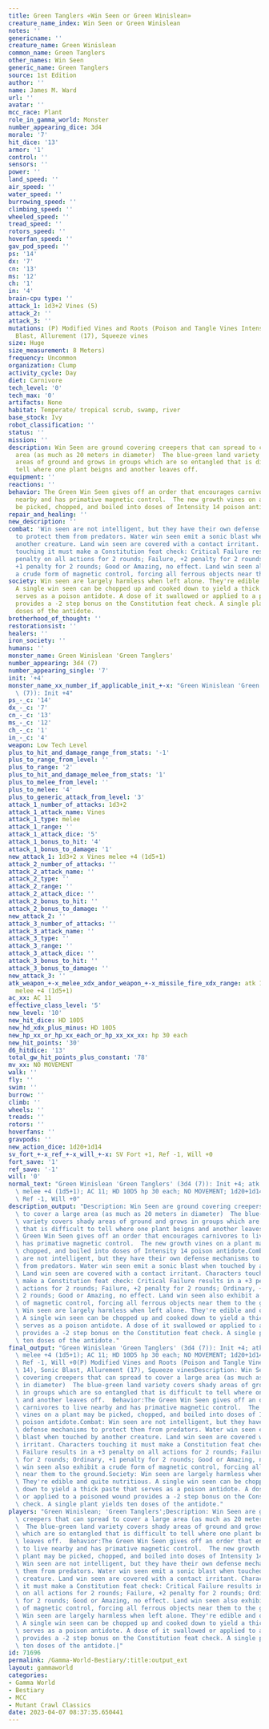 ```yaml
---
title: Green Tanglers «Win Seen or Green Winislean»
creature_name_index: Win Seen or Green Winislean
notes: ''
genericname: ''
creature_name: Green Winislean
common_name: Green Tanglers
other_names: Win Seen
generic_name: Green Tanglers
source: 1st Edition
author: ''
name: James M. Ward
url: ''
avatar: ''
mcc_race: Plant
role_in_gamma_world: Monster
number_appearing_dice: 3d4
morale: '7'
hit_dice: '13'
armor: '1'
control: ''
sensors: ''
power: ''
land_speed: ''
air_speed: ''
water_speed: ''
burrowing_speed: ''
climbing_speed: ''
wheeled_speed: ''
tread_speed: ''
rotors_speed: ''
hoverfan_speed: ''
gav_pod_speed: ''
ps: '14'
dx: '7'
cn: '13'
ms: '12'
ch: '1'
in: '4'
brain-cpu type: ''
attack_1: 1d3+2 Vines (5)
attack_2: ''
attack_3: ''
mutations: (P) Modified Vines and Roots (Poison and Tangle Vines Intensity 14), Sonic
  Blast, Allurement (17), Squeeze vines
size: Huge
size_measurement: 8 Meters)
frequency: Uncommon
organization: Clump
activity_cycle: Day
diet: Carnivore
tech_level: '0'
tech_max: '0'
artifacts: None
habitat: Temperate/ tropical scrub, swamp, river
base_stock: Ivy
robot_classification: ''
status: ''
mission: ''
description: Win Seen are ground covering creepers that can spread to cover a large
  area (as much as 20 meters in diameter)  The blue-green land variety covers shady
  areas of ground and grows in groups which are so entangled that is difficult to
  tell where one plant beigns and another leaves off.
equipment: ''
reactions: ''
behavior: The Green Win Seen gives off an order that encourages carnivores to live
  nearby and has primative magnetic control.  The new growth vines on a plant may
  be picked, chopped, and boiled into doses of Intensity 14 poison antidote.
repair_and_healing: ''
new_description: ''
combat: 'Win seen are not intelligent, but they have their own defense mechanisms
  to protect them from predators. Water win seen emit a sonic blast when touched by
  another creature. Land win seen are covered with a contact irritant. Characters
  touching it must make a Constitution feat check: Critical Failure results in a +3
  penalty on all actions for 2 rounds; Failure, +2 penalty for 2 rounds; Ordinary,
  +1 penalty for 2 rounds; Good or Amazing, no effect. Land win seen also exhibit
  a crude form of magnetic control, forcing all ferrous objects near them to the ground.'
society: Win seen are largely harmless when left alone. They're edible and quite nutritious.
  A single win seen can be chopped up and cooked down to yield a thick paste that
  serves as a poison antidote. A dose of it swallowed or applied to a poisoned wound
  provides a -2 step bonus on the Constitution feat check. A single plant yields ten
  doses of the antidote.
brotherhood_of_thought: ''
restorationsist: ''
healers: ''
iron_society: ''
humans: ''
monster_name: Green Winislean 'Green Tanglers'
number_appearing: 3d4 (7)
number_appearing_single: '7'
init: '+4'
monster_name_xx_number_if_applicable_init_+-x: "Green Winislean 'Green Tanglers' (3d4\
  \ (7)): Init +4"
ps_-_c: '14'
dx_-_c: '7'
cn_-_c: '13'
ms_-_c: '12'
ch_-_c: '1'
in_-_c: '4'
weapon: Low Tech Level
plus_to_hit_and_damage_range_from_stats: '-1'
plus_to_range_from_level: ''
plus_to_range: '2'
plus_to_hit_and_damage_melee_from_stats: '1'
plus_to_melee_from_level: ''
plus_to_melee: '4'
plus_to_generic_attack_from_level: '3'
attack_1_number_of_attacks: 1d3+2
attack_1_attack_name: Vines
attack_1_type: melee
attack_1_range: ''
attack_1_attack_dice: '5'
attack_1_bonus_to_hit: '4'
attack_1_bonus_to_damage: '1'
new_attack_1: 1d3+2 x Vines melee +4 (1d5+1)
attack_2_number_of_attacks: ''
attack_2_attack_name: ''
attack_2_type: ''
attack_2_range: ''
attack_2_attack_dice: ''
attack_2_bonus_to_hit: ''
attack_2_bonus_to_damage: ''
new_attack_2: ''
attack_3_number_of_attacks: ''
attack_3_attack_name: ''
attack_3_type: ''
attack_3_range: ''
attack_3_attack_dice: ''
attack_3_bonus_to_hit: ''
attack_3_bonus_to_damage: ''
new_attack_3: ''
atk_weapon_+-x_melee_xdx_andor_weapon_+-x_missile_fire_xdx_range: atk 1d3+2 x vines
  melee +4 (1d5+1)
ac_xx: AC 11
effective_class_level: '5'
new_level: '10'
new_hit_dice: HD 10D5
new_hd_xdx_plus_minus: HD 10D5
new_hp_xx_or_hp_xx_each_or_hp_xx_xx_xx: hp 30 each
new_hit_points: '30'
d6_hitdice: '13'
total_gw_hit_points_plus_constant: '78'
mv_xx: NO MOVEMENT
walk: ''
fly: ''
swim: ''
burrow: ''
climb: ''
wheels: ''
treads: ''
rotors: ''
hoverfans: ''
gravpods: ''
new_action_dice: 1d20+1d14
sv_fort_+-x_ref_+-x_will_+-x: SV Fort +1, Ref -1, Will +0
fort_save: '1'
ref_save: '-1'
will: '0'
normal_text: "Green Winislean 'Green Tanglers' (3d4 (7)): Init +4; atk 1d3+2 x vines\
  \ melee +4 (1d5+1); AC 11; HD 10D5 hp 30 each; NO MOVEMENT; 1d20+1d14; SV Fort +1,\
  \ Ref -1, Will +0"
description_output: "Description: Win Seen are ground covering creepers that can spread\
  \ to cover a large area (as much as 20 meters in diameter)  The blue-green land\
  \ variety covers shady areas of ground and grows in groups which are so entangled\
  \ that is difficult to tell where one plant beigns and another leaves off.  Behavior:The\
  \ Green Win Seen gives off an order that encourages carnivores to live nearby and\
  \ has primative magnetic control.  The new growth vines on a plant may be picked,\
  \ chopped, and boiled into doses of Intensity 14 poison antidote.Combat: Win seen\
  \ are not intelligent, but they have their own defense mechanisms to protect them\
  \ from predators. Water win seen emit a sonic blast when touched by another creature.\
  \ Land win seen are covered with a contact irritant. Characters touching it must\
  \ make a Constitution feat check: Critical Failure results in a +3 penalty on all\
  \ actions for 2 rounds; Failure, +2 penalty for 2 rounds; Ordinary, +1 penalty for\
  \ 2 rounds; Good or Amazing, no effect. Land win seen also exhibit a crude form\
  \ of magnetic control, forcing all ferrous objects near them to the ground.Society:\
  \ Win seen are largely harmless when left alone. They're edible and quite nutritious.\
  \ A single win seen can be chopped up and cooked down to yield a thick paste that\
  \ serves as a poison antidote. A dose of it swallowed or applied to a poisoned wound\
  \ provides a -2 step bonus on the Constitution feat check. A single plant yields\
  \ ten doses of the antidote."
final_output: "Green Winislean 'Green Tanglers' (3d4 (7)): Init +4; atk 1d3+2 x vines\
  \ melee +4 (1d5+1); AC 11; HD 10D5 hp 30 each; NO MOVEMENT; 1d20+1d14; SV Fort +1,\
  \ Ref -1, Will +0(P) Modified Vines and Roots (Poison and Tangle Vines Intensity\
  \ 14), Sonic Blast, Allurement (17), Squeeze vinesDescription: Win Seen are ground\
  \ covering creepers that can spread to cover a large area (as much as 20 meters\
  \ in diameter)  The blue-green land variety covers shady areas of ground and grows\
  \ in groups which are so entangled that is difficult to tell where one plant beigns\
  \ and another leaves off.  Behavior:The Green Win Seen gives off an order that encourages\
  \ carnivores to live nearby and has primative magnetic control.  The new growth\
  \ vines on a plant may be picked, chopped, and boiled into doses of Intensity 14\
  \ poison antidote.Combat: Win seen are not intelligent, but they have their own\
  \ defense mechanisms to protect them from predators. Water win seen emit a sonic\
  \ blast when touched by another creature. Land win seen are covered with a contact\
  \ irritant. Characters touching it must make a Constitution feat check: Critical\
  \ Failure results in a +3 penalty on all actions for 2 rounds; Failure, +2 penalty\
  \ for 2 rounds; Ordinary, +1 penalty for 2 rounds; Good or Amazing, no effect. Land\
  \ win seen also exhibit a crude form of magnetic control, forcing all ferrous objects\
  \ near them to the ground.Society: Win seen are largely harmless when left alone.\
  \ They're edible and quite nutritious. A single win seen can be chopped up and cooked\
  \ down to yield a thick paste that serves as a poison antidote. A dose of it swallowed\
  \ or applied to a poisoned wound provides a -2 step bonus on the Constitution feat\
  \ check. A single plant yields ten doses of the antidote."
players: "Green Winislean; 'Green Tanglers';Description: Win Seen are ground covering\
  \ creepers that can spread to cover a large area (as much as 20 meters in diameter)\
  \  The blue-green land variety covers shady areas of ground and grows in groups\
  \ which are so entangled that is difficult to tell where one plant beigns and another\
  \ leaves off.  Behavior:The Green Win Seen gives off an order that encourages carnivores\
  \ to live nearby and has primative magnetic control.  The new growth vines on a\
  \ plant may be picked, chopped, and boiled into doses of Intensity 14 poison antidote.Combat:\
  \ Win seen are not intelligent, but they have their own defense mechanisms to protect\
  \ them from predators. Water win seen emit a sonic blast when touched by another\
  \ creature. Land win seen are covered with a contact irritant. Characters touching\
  \ it must make a Constitution feat check: Critical Failure results in a +3 penalty\
  \ on all actions for 2 rounds; Failure, +2 penalty for 2 rounds; Ordinary, +1 penalty\
  \ for 2 rounds; Good or Amazing, no effect. Land win seen also exhibit a crude form\
  \ of magnetic control, forcing all ferrous objects near them to the ground.Society:\
  \ Win seen are largely harmless when left alone. They're edible and quite nutritious.\
  \ A single win seen can be chopped up and cooked down to yield a thick paste that\
  \ serves as a poison antidote. A dose of it swallowed or applied to a poisoned wound\
  \ provides a -2 step bonus on the Constitution feat check. A single plant yields\
  \ ten doses of the antidote.|"
id: 71696
permalink: /Gamma-World-Bestiary/:title:output_ext
layout: gammaworld
categories:
- Gamma World
- Bestiary
- MCC
- Mutant Crawl Classics
date: 2023-04-07 08:37:35.650441
---
```

